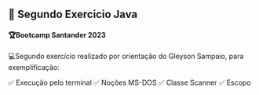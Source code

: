  ## 🚀 Segundo Exercicio Java
#### 🏆Bootcamp Santander 2023

💻Segundo exercício realizado por orientação do Gleyson Sampaio, para exemplificação:
</div>

✅ Execução pelo terminal
✅ Noções MS-DOS
✅ Classe Scanner
✅ Escopo
